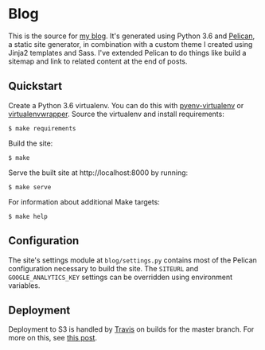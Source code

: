 # Blog

This is the source for [my blog](https://renzo.lucioni.xyz/). It's generated using Python 3.6 and [Pelican](https://github.com/getpelican/pelican), a static site generator, in combination with a custom theme I created using Jinja2 templates and Sass. I've extended Pelican to do things like build a sitemap and link to related content at the end of posts.

## Quickstart

Create a Python 3.6 virtualenv. You can do this with [pyenv-virtualenv](https://github.com/pyenv/pyenv-virtualenv) or [virtualenvwrapper](https://virtualenvwrapper.readthedocs.io). Source the virtualenv and install requirements:

```
$ make requirements
```

Build the site:

```
$ make
```

Serve the built site at http://localhost:8000 by running:

```
$ make serve
```

For information about additional Make targets:

```
$ make help
```

## Configuration

The site's settings module at `blog/settings.py` contains most of the Pelican configuration necessary to build the site. The `SITEURL` and `GOOGLE_ANALYTICS_KEY` settings can be overridden using environment variables.

## Deployment

Deployment to S3 is handled by [Travis](.travis.yml) on builds for the master branch. For more on this, see [this post](https://renzo.lucioni.xyz/s3-deployment-with-travis/).
